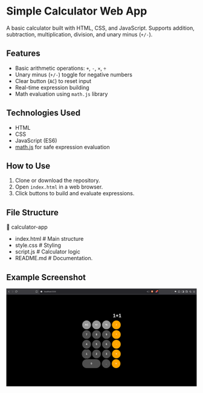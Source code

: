# Simple Calculator Web App

A basic calculator built with HTML, CSS, and JavaScript. Supports addition, subtraction, multiplication, division, and unary minus (`+/-`).

## Features

- Basic arithmetic operations: `+`, `-`, `×`, `÷`
- Unary minus (`+/-`) toggle for negative numbers
- Clear button (`AC`) to reset input
- Real-time expression building
- Math evaluation using `math.js` library

## Technologies Used

- HTML
- CSS
- JavaScript (ES6)
- [math.js](https://mathjs.org/) for safe expression evaluation

## How to Use

1. Clone or download the repository.
2. Open `index.html` in a web browser.
3. Click buttons to build and evaluate expressions.

## File Structure

📁 calculator-app

- index.html # Main structure
- style.css # Styling
- script.js # Calculator logic
- README.md # Documentation.

## Example Screenshot

![Calculator Screenshot](calculator-web-app.png)
